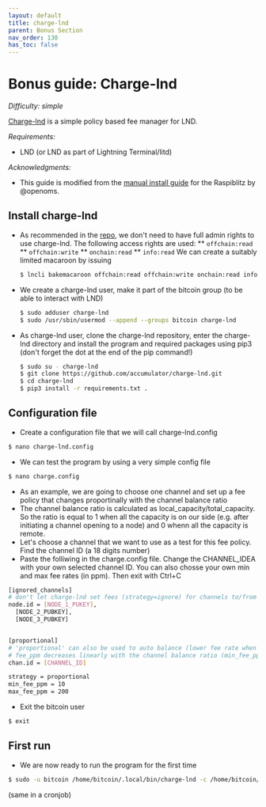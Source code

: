 ```yaml
---
layout: default
title: charge-lnd
parent: Bonus Section
nav_order: 130
has_toc: false
---
```

# Bonus guide: Charge-lnd

*Difficulty: simple*

[Charge-lnd](https://github.com/accumulator/charge-lnd) is a simple policy based fee manager for LND.

*Requirements:*

* LND (or LND as part of Lightning Terminal/litd)

*Acknowledgments:*

* This guide is modified from the [manual install guide](https://gist.github.com/openoms/823f99d1ab6e1d53285e489f7ba38602) for the Raspiblitz by @openoms.

## Install charge-lnd

* As recommended in the [repo](https://github.com/accumulator/charge-lnd/blob/master/INSTALL.md#installation), we don't need to have full admin rights to use charge-lnd. The following access rights are used:
    ** `offchain:read`
    ** `offchain:write`
    ** `onchain:read`
    ** `info:read`
We can create a suitably limited macaroon by issuing
  
  ```sh
  $ lncli bakemacaroon offchain:read offchain:write onchain:read info:read --save_to=~/.lnd/data/chain/bitcoin/mainnet/charge-lnd.macaroon
  ```
  
* We create a charge-lnd user, make it part of the bitcoin group (to be able to interact with LND)  

  ```sh
  $ sudo adduser charge-lnd
  $ sudo /usr/sbin/usermod --append --groups bitcoin charge-lnd
  ```
  
* As charge-lnd user, clone the charge-lnd repository, enter the charge-lnd directory and install the program and required packages using pip3 (don't forget the dot at the end of the pip command!)
  ```sh
  $ sudo su - charge-lnd
  $ git clone https://github.com/accumulator/charge-lnd.git
  $ cd charge-lnd
  $ pip3 install -r requirements.txt .
  ```

## Configuration file

* Create a configuration file that we will call charge-lnd.config

```sh
$ nano charge-lnd.config
```

* We can test the program by using a very simple config file

```sh
$ nano charge.config
```

* As an example, we are going to choose one channel and set up a fee policy that changes proportinally with the channel balance ratio
* The channel balance ratio is calculated as local_capacity/total_capacity. So the ratio is equal to 1 when all the capacity is on our side (e.g. after initiating a channel opening to a node) and 0 whenn all the capacity is remote.
* Let's choose a channel that we want to use as a test for this fee policy. Find the channel ID (a 18 digits number)
* Paste the folliwing in the charge.config file. Change the CHANNEL_IDEA with your own selected channel ID. You can also chosse your own min and max fee rates (in ppm). Then exit with Ctrl+C

```sh
[ignored_channels]
# don't let charge-lnd set fees (strategy=ignore) for channels to/from the specified nodes
node.id = [NODE_1_PUKEY],
  [NODE_2_PUBKEY],
  [NODE_3_PUBKEY]


[proportional]
# 'proportional' can also be used to auto balance (lower fee rate when low remote balance & higher rate when higher remote balance)
# fee_ppm decreases linearly with the channel balance ratio (min_fee_ppm when ratio is 1, max_fee_ppm when ratio is 0)
chan.id = [CHANNEL_ID]

strategy = proportional
min_fee_ppm = 10
max_fee_ppm = 200
```

* Exit the bitcoin user

```sh
$ exit
```


## First run

* We are now ready to run the program for the first time 

```sh
$ sudo -u bitcoin /home/bitcoin/.local/bin/charge-lnd -c /home/bitcoin/charge-lnd/charge.config
```

(same in a cronjob)


